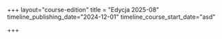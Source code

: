 +++
layout="course-edition"
title = "Edycja 2025-08"
timeline_publishing_date="2024-12-01"
timeline_course_start_date="asd"

+++